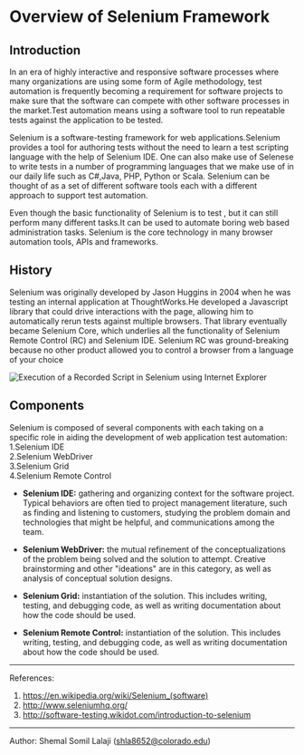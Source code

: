 # Overview of Selenium Framework

## Introduction

In an era of highly interactive and responsive software processes where many organizations are using some form of Agile methodology, test automation is frequently becoming a requirement for software projects to make sure that the software can compete with other software processes in the market.Test automation means using a software tool to run repeatable tests against the application to be tested.


Selenium is a software-testing framework for web applications.Selenium provides a tool for authoring tests without the need to learn a test scripting language  with the help of Selenium IDE. One can also make use of Selenese to write tests in a number of programming languages that we make use of in our daily life such as C#,Java, PHP, Python or Scala. Selenium can be thought of as a set of different software tools each with a different approach to support test automation.


Even though the basic functionality of Selenium is to test , but it can still perform many different tasks.It can be used to automate boring web based administration tasks. Selenium is  the core technology in many browser automation tools, APIs and frameworks.


## History

Selenium was originally developed by Jason Huggins in 2004 when he was testing an internal application at ThoughtWorks.He developed a Javascript library that could drive interactions with the page, allowing him to automatically rerun tests against multiple browsers. That library eventually became Selenium Core, which underlies all the functionality of Selenium Remote Control (RC) and Selenium IDE. Selenium RC was ground-breaking because no other product allowed you to control a browser from a language of your choice

![Execution of a Recorded Script in Selenium using Internet Explorer](http://software-testing.wdfiles.com/local--files/introduction-to-selenium/selenium_test_runner.JPG)
## Components
Selenium is composed of several components with each taking on a specific role in aiding the development of web application test automation:<br>
1.Selenium IDE <br>
2.Selenium WebDriver <br>
3.Selenium Grid  <br>
4.Selenium Remote Control <br>


* **Selenium IDE:** gathering and organizing context for the software project.  Typical behaviors are often tied to project management literature, such as finding and listening to customers, studying the problem domain and technologies that might be helpful, and communications among the team.

* **Selenium WebDriver:** the mutual refinement of the conceptualizations of the problem being solved and the solution to attempt.  Creative brainstorming and other "ideations" are in this category, as well as analysis of conceptual solution designs.

* **Selenium Grid:** instantiation of the solution.  This includes writing, testing, and debugging code, as well as writing documentation about how the code should be used.

* **Selenium Remote Control:** instantiation of the solution.  This includes writing, testing, and debugging code, as well as writing documentation about how the code should be used.

---
References: 
1. https://en.wikipedia.org/wiki/Selenium_(software)
2. http://www.seleniumhq.org/
3. http://software-testing.wikidot.com/introduction-to-selenium


---

Author: Shemal Somil Lalaji (shla8652@colorado.edu)
